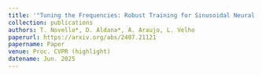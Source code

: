 ```yaml
---
title: '"Tuning the Frequencies: Robust Training for Sinusoidal Neural Networks,"'
collection: publications
authors: T. Novello*, D. Aldana*, A. Araujo, L. Velho
paperurl: https://arxiv.org/abs/2407.21121
papername: Paper
venue: Proc. CVPR (highlight)
datename: Jun. 2025
---
```

